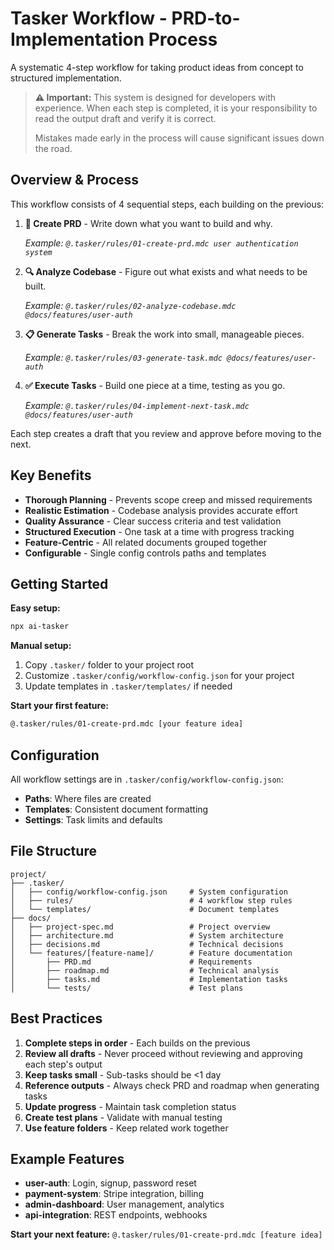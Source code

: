 # Tasker Workflow - PRD-to-Implementation Process

A systematic 4-step workflow for taking product ideas from concept to structured implementation.

> **⚠️ Important:** This system is designed for developers with experience. When each step is completed, it is your responsibility to read the output draft and verify it is correct. 
> 
> Mistakes made early in the process will cause significant issues down the road.

## Overview & Process

This workflow consists of 4 sequential steps, each building on the previous:

1. **📝 Create PRD** - Write down what you want to build and why. 

   *Example: `@.tasker/rules/01-create-prd.mdc user authentication system`*

2. **🔍 Analyze Codebase** - Figure out what exists and what needs to be built.

   *Example: `@.tasker/rules/02-analyze-codebase.mdc @docs/features/user-auth`*

3. **📋 Generate Tasks** - Break the work into small, manageable pieces.

   *Example: `@.tasker/rules/03-generate-task.mdc @docs/features/user-auth`*

4. **✅ Execute Tasks** - Build one piece at a time, testing as you go.

   *Example: `@.tasker/rules/04-implement-next-task.mdc @docs/features/user-auth`*

Each step creates a draft that you review and approve before moving to the next.

## Key Benefits

- **Thorough Planning** - Prevents scope creep and missed requirements
- **Realistic Estimation** - Codebase analysis provides accurate effort
- **Quality Assurance** - Clear success criteria and test validation
- **Structured Execution** - One task at a time with progress tracking
- **Feature-Centric** - All related documents grouped together
- **Configurable** - Single config controls paths and templates

## Getting Started

**Easy setup:**
```bash
npx ai-tasker
```

**Manual setup:**
1. Copy `.tasker/` folder to your project root
2. Customize `.tasker/config/workflow-config.json` for your project
3. Update templates in `.tasker/templates/` if needed

**Start your first feature:**
```bash
@.tasker/rules/01-create-prd.mdc [your feature idea]
```

## Configuration

All workflow settings are in `.tasker/config/workflow-config.json`:
- **Paths**: Where files are created
- **Templates**: Consistent document formatting
- **Settings**: Task limits and defaults

## File Structure

```
project/
├── .tasker/
│   ├── config/workflow-config.json     # System configuration
│   ├── rules/                          # 4 workflow step rules
│   └── templates/                      # Document templates
├── docs/
│   ├── project-spec.md                 # Project overview
│   ├── architecture.md                 # System architecture  
│   ├── decisions.md                    # Technical decisions
│   └── features/[feature-name]/        # Feature documentation
│       ├── PRD.md                      # Requirements
│       ├── roadmap.md                  # Technical analysis
│       ├── tasks.md                    # Implementation tasks
│       └── tests/                      # Test plans
```

## Best Practices

1. **Complete steps in order** - Each builds on the previous
2. **Review all drafts** - Never proceed without reviewing and approving each step's output
3. **Keep tasks small** - Sub-tasks should be <1 day
4. **Reference outputs** - Always check PRD and roadmap when generating tasks
5. **Update progress** - Maintain task completion status
6. **Create test plans** - Validate with manual testing
7. **Use feature folders** - Keep related work together

## Example Features

- **user-auth**: Login, signup, password reset
- **payment-system**: Stripe integration, billing
- **admin-dashboard**: User management, analytics
- **api-integration**: REST endpoints, webhooks

**Start your next feature:** `@.tasker/rules/01-create-prd.mdc [feature idea]` 